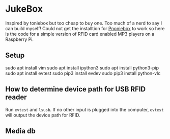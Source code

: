 # JukeBox

Inspired by toniebox but too cheap to buy one. Too much of a nerd to say I can build myself!
Could not get the installtion for [Pnoniebox](https://www.iphone-ticker.de/wochenend-projekt-kontaktlose-musikbox-fuer-kinder-123063/)
to work so here is the code for a simple version of RFID card enabled MP3 players on a Raspberry Pi.

## Setup

sudo apt install vim
sudo apt install ipython3
sudo apt install python3-pip
sudo apt install evtest
sudo pip3 install evdev
sudo pip3 install python-vlc

## How to determine device path for USB RFID reader

Run `evtest` and `lsusb`. If no other input is plugged into the computer, `evtest` will output the device path for RFID.

## Media db
